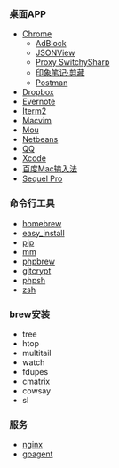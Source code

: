 ### 桌面APP
+ [Chrome](http://www.google.com/mac/)
  + [AdBlock](https://chrome.google.com/webstore/detail/adblock/gighmmpiobklfepjocnamgkkbiglidom)
  + [JSONView](https://chrome.google.com/webstore/detail/jsonview/chklaanhfefbnpoihckbnefhakgolnmc)
  + [Proxy SwitchySharp](https://chrome.google.com/webstore/detail/proxy-switchysharp/dpplabbmogkhghncfbfdeeokoefdjegm)
  + [印象笔记·剪藏](https://chrome.google.com/webstore/detail/evernote-web-clipper/pioclpoplcdbaefihamjohnefbikjilc)
  + [Postman](https://chrome.google.com/webstore/detail/postman-rest-client/fdmmgilgnpjigdojojpjoooidkmcomcm)
+ [Dropbox](https://www.dropbox.com/install2)
+ [Evernote](http://evernote.com/intl/zh-cn/download/)
+ [Iterm2](http://www.iterm2.com/#/section/home)
+ [Macvim](https://code.google.com/p/macvim/)
+ [Mou](http://mouapp.com/)
+ [Netbeans](https://netbeans.org/downloads/)
+ [QQ](http://im.qq.com/macqq/)
+ [Xcode](https://developer.apple.com/xcode/)
+ [百度Mac输入法](http://shouji.baidu.com/input/mac.html)
+ [Sequel Pro](http://www.sequelpro.com/download)

### 命令行工具
+ [homebrew](http://brew.sh/)
+ [easy_install](http://pythonhosted.org/distribute/easy_install.html)
+ [pip](https://pypi.python.org/pypi/pip)
+ [mm](https://github.com/liuxd/miao-miao/releases)
+ [phpbrew](https://github.com/c9s/phpbrew)
+ [gitcrypt](https://github.com/liuxd/git-encrypt)
+ [phpsh](https://github.com/liuxd/phpsh)
+ [zsh](http://www.zsh.org/)

### brew安装
+ tree
+ htop
+ multitail
+ watch
+ fdupes
+ cmatrix
+ cowsay
+ sl


### 服务
+ [nginx](http://nginx.org/en/download.html)
+ [goagent](https://code.google.com/p/goagent/)
